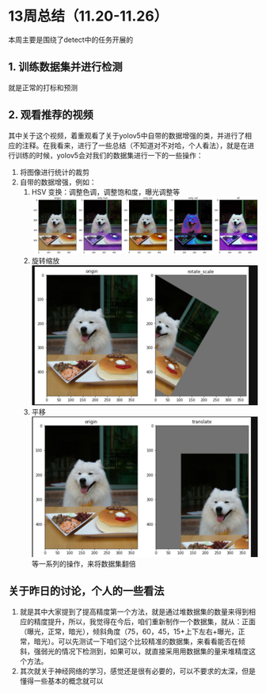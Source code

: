 # 13周总结（11.20-11.26）

本周主要是围绕了detect中的任务开展的
## 1. 训练数据集并进行检测
就是正常的打标和预测
## 2. 观看推荐的视频
其中关于这个视频，着重观看了关于yolov5中自带的数据增强的类，并进行了相应的注释。在我看来，进行了一些总结（不知道对不对哈，个人看法），就是在进行训练的时候，yolov5会对我们的数据集进行一下的一些操作：
   1. 将图像进行统计的裁剪
   2. 自带的数据增强，例如：
      1. HSV 变换：调整色调，调整饱和度，曝光调整等
    ![Alt text](image-1.png) 
      2. 旋转缩放
        ![Alt text](image-2.png)
      3. 平移
      ![Alt text](image-3.png) 
      等一系列的操作，来将数据集翻倍

## 关于昨日的讨论，个人的一些看法
1. 就是其中大家提到了提高精度第一个方法，就是通过堆数据集的数量来得到相应的精度提升，所以，我觉得在今后，咱们重新制作一个数据集，就从：正面（曝光，正常，暗光），倾斜角度（75，60，45，15+上下左右+曝光，正常，暗光）。可以先测试一下咱们这个比较精准的数据集，来看看能否在倾斜，强弱光的情况下检测到，如果可以，就直接采用用数据集的量来堆精度这个方法。
2. 其次就关于神经网络的学习，感觉还是很有必要的，可以不要求的太深，但是懂得一些基本的概念就可以


  